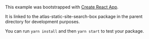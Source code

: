 This example was bootstrapped with [Create React App](https://github.com/facebook/create-react-app).

It is linked to the atlas-static-site-search-box package in the parent directory for development purposes.

You can run `yarn install` and then `yarn start` to test your package.
